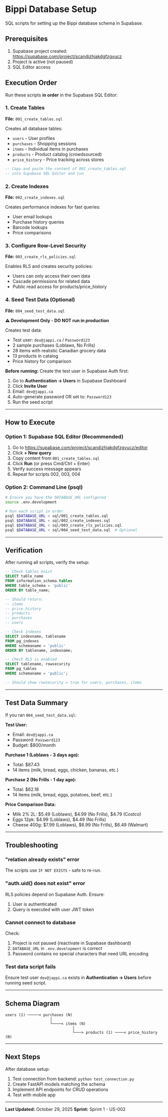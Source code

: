 # Bippi Database Setup

SQL scripts for setting up the Bippi database schema in Supabase.

## Prerequisites

1. Supabase project created: https://supabase.com/project/scandizhjakdgfzgvucz
2. Project is active (not paused)
3. SQL Editor access

## Execution Order

Run these scripts **in order** in the Supabase SQL Editor:

### 1. Create Tables
**File:** `001_create_tables.sql`

Creates all database tables:
- `users` - User profiles
- `purchases` - Shopping sessions
- `items` - Individual items in purchases
- `products` - Product catalog (crowdsourced)
- `price_history` - Price tracking across stores

```sql
-- Copy and paste the content of 001_create_tables.sql
-- into Supabase SQL Editor and run
```

### 2. Create Indexes
**File:** `002_create_indexes.sql`

Creates performance indexes for fast queries:
- User email lookups
- Purchase history queries
- Barcode lookups
- Price comparisons

### 3. Configure Row-Level Security
**File:** `003_create_rls_policies.sql`

Enables RLS and creates security policies:
- Users can only access their own data
- Cascade permissions for related data
- Public read access for products/price_history

### 4. Seed Test Data (Optional)
**File:** `004_seed_test_data.sql`

**⚠️ Development Only - DO NOT run in production**

Creates test data:
- Test user: `dev@jappi.ca` / `Password123`
- 2 sample purchases (Loblaws, No Frills)
- 28 items with realistic Canadian grocery data
- 13 products in catalog
- Price history for comparison

**Before running:** Create the test user in Supabase Auth first:
1. Go to **Authentication → Users** in Supabase Dashboard
2. Click **Invite User**
3. Email: `dev@jappi.ca`
4. Auto-generate password OR set to: `Password123`
5. Run the seed script

---

## How to Execute

### Option 1: Supabase SQL Editor (Recommended)

1. Go to https://supabase.com/project/scandizhjakdgfzgvucz/editor
2. Click **+ New query**
3. Copy content from `001_create_tables.sql`
4. Click **Run** (or press Cmd/Ctrl + Enter)
5. Verify success message appears
6. Repeat for scripts 002, 003, 004

### Option 2: Command Line (psql)

```bash
# Ensure you have the DATABASE_URL configured
source .env.development

# Run each script in order
psql $DATABASE_URL < sql/001_create_tables.sql
psql $DATABASE_URL < sql/002_create_indexes.sql
psql $DATABASE_URL < sql/003_create_rls_policies.sql
psql $DATABASE_URL < sql/004_seed_test_data.sql  # Optional
```

---

## Verification

After running all scripts, verify the setup:

```sql
-- Check tables exist
SELECT table_name
FROM information_schema.tables
WHERE table_schema = 'public'
ORDER BY table_name;

-- Should return:
-- items
-- price_history
-- products
-- purchases
-- users

-- Check indexes
SELECT indexname, tablename
FROM pg_indexes
WHERE schemaname = 'public'
ORDER BY tablename, indexname;

-- Check RLS is enabled
SELECT tablename, rowsecurity
FROM pg_tables
WHERE schemaname = 'public';

-- Should show rowsecurity = true for users, purchases, items
```

---

## Test Data Summary

If you ran `004_seed_test_data.sql`:

**Test User:**
- Email: `dev@jappi.ca`
- Password: `Password123`
- Budget: $800/month

**Purchase 1 (Loblaws - 3 days ago):**
- Total: $87.43
- 14 items (milk, bread, eggs, chicken, bananas, etc.)

**Purchase 2 (No Frills - 1 day ago):**
- Total: $62.18
- 14 items (milk, bread, eggs, potatoes, beef, etc.)

**Price Comparison Data:**
- Milk 2% 2L: $5.49 (Loblaws), $4.99 (No Frills), $4.79 (Costco)
- Eggs 12pk: $4.99 (Loblaws), $4.49 (No Frills)
- Cheese 400g: $7.99 (Loblaws), $6.99 (No Frills), $6.49 (Walmart)

---

## Troubleshooting

### "relation already exists" error
The scripts use `IF NOT EXISTS` - safe to re-run.

### "auth.uid() does not exist" error
RLS policies depend on Supabase Auth. Ensure:
1. User is authenticated
2. Query is executed with user JWT token

### Cannot connect to database
Check:
1. Project is not paused (reactivate in Supabase dashboard)
2. `DATABASE_URL` in `.env.development` is correct
3. Password contains no special characters that need URL encoding

### Test data script fails
Ensure test user `dev@jappi.ca` exists in **Authentication → Users** before running seed script.

---

## Schema Diagram

```
users (1) ─────< purchases (N)
                    │
                    └────< items (N)
                              │
                              └───> products (1) ────< price_history (N)
```

---

## Next Steps

After database setup:
1. Test connection from backend: `python test_connection.py`
2. Create FastAPI models matching the schema
3. Implement API endpoints for CRUD operations
4. Test with mobile app

---

**Last Updated:** October 29, 2025
**Sprint:** Sprint 1 - US-002

